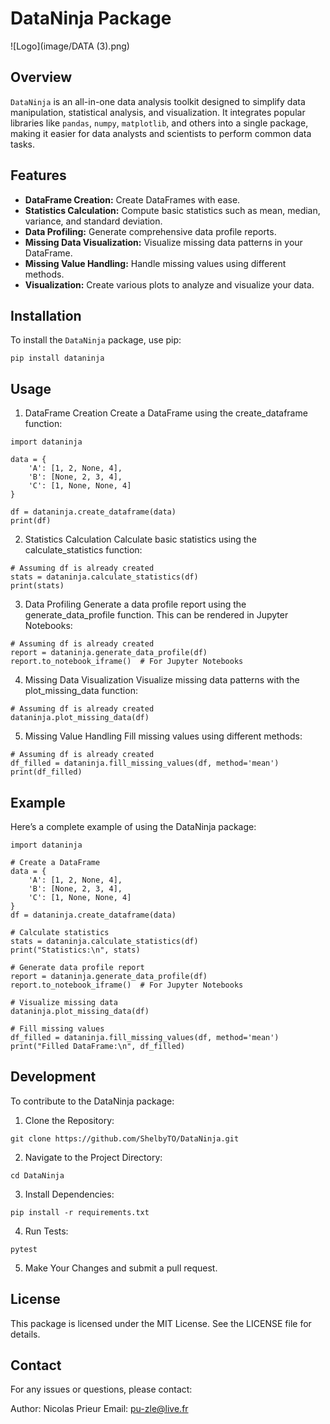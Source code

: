 # DataNinja Package

![Logo](image/DATA (3).png)

## Overview
`DataNinja` is an all-in-one data analysis toolkit designed to simplify data manipulation, statistical analysis, and visualization. It integrates popular libraries like `pandas`, `numpy`, `matplotlib`, and others into a single package, making it easier for data analysts and scientists to perform common data tasks.

## Features
- **DataFrame Creation:** Create DataFrames with ease.
- **Statistics Calculation:** Compute basic statistics such as mean, median, variance, and standard deviation.
- **Data Profiling:** Generate comprehensive data profile reports.
- **Missing Data Visualization:** Visualize missing data patterns in your DataFrame.
- **Missing Value Handling:** Handle missing values using different methods.
- **Visualization:** Create various plots to analyze and visualize your data.

## Installation
To install the `DataNinja` package, use pip:

```
pip install dataninja
```

## Usage
1. DataFrame Creation
Create a DataFrame using the create_dataframe function:

```
import dataninja

data = {
    'A': [1, 2, None, 4],
    'B': [None, 2, 3, 4],
    'C': [1, None, None, 4]
}

df = dataninja.create_dataframe(data)
print(df)
```

2. Statistics Calculation
Calculate basic statistics using the calculate_statistics function:

```
# Assuming df is already created
stats = dataninja.calculate_statistics(df)
print(stats)
```

3. Data Profiling
Generate a data profile report using the generate_data_profile function. This can be rendered in Jupyter Notebooks:

```
# Assuming df is already created
report = dataninja.generate_data_profile(df)
report.to_notebook_iframe()  # For Jupyter Notebooks
```

4. Missing Data Visualization
Visualize missing data patterns with the plot_missing_data function:

```
# Assuming df is already created
dataninja.plot_missing_data(df)
```

5. Missing Value Handling
Fill missing values using different methods:

```
# Assuming df is already created
df_filled = dataninja.fill_missing_values(df, method='mean')
print(df_filled)
```

## Example
Here’s a complete example of using the DataNinja package:

```
import dataninja

# Create a DataFrame
data = {
    'A': [1, 2, None, 4],
    'B': [None, 2, 3, 4],
    'C': [1, None, None, 4]
}
df = dataninja.create_dataframe(data)

# Calculate statistics
stats = dataninja.calculate_statistics(df)
print("Statistics:\n", stats)

# Generate data profile report
report = dataninja.generate_data_profile(df)
report.to_notebook_iframe()  # For Jupyter Notebooks

# Visualize missing data
dataninja.plot_missing_data(df)

# Fill missing values
df_filled = dataninja.fill_missing_values(df, method='mean')
print("Filled DataFrame:\n", df_filled)
```

## Development
To contribute to the DataNinja package:

1. Clone the Repository:

```
git clone https://github.com/ShelbyTO/DataNinja.git
```

2. Navigate to the Project Directory:

```
cd DataNinja
```

3. Install Dependencies:

```
pip install -r requirements.txt
```

4. Run Tests:

```
pytest
```

5. Make Your Changes and submit a pull request.

## License
This package is licensed under the MIT License. See the LICENSE file for details.

## Contact
For any issues or questions, please contact:

Author: Nicolas Prieur
Email: pu-zle@live.fr
